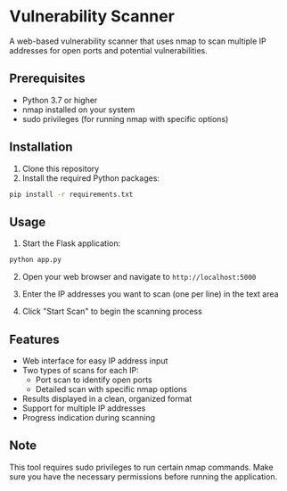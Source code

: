 # Vulnerability Scanner

A web-based vulnerability scanner that uses nmap to scan multiple IP addresses for open ports and potential vulnerabilities.

## Prerequisites

- Python 3.7 or higher
- nmap installed on your system
- sudo privileges (for running nmap with specific options)

## Installation

1. Clone this repository
2. Install the required Python packages:
```bash
pip install -r requirements.txt
```

## Usage

1. Start the Flask application:
```bash
python app.py
```

2. Open your web browser and navigate to `http://localhost:5000`

3. Enter the IP addresses you want to scan (one per line) in the text area

4. Click "Start Scan" to begin the scanning process

## Features

- Web interface for easy IP address input
- Two types of scans for each IP:
  - Port scan to identify open ports
  - Detailed scan with specific nmap options
- Results displayed in a clean, organized format
- Support for multiple IP addresses
- Progress indication during scanning

## Note

This tool requires sudo privileges to run certain nmap commands. Make sure you have the necessary permissions before running the application. 